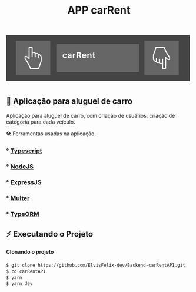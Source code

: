 <div align='center'>
  <h1>APP carRent</h1>
</div>
<br>

![](logo.png)

# 

## 🚗 Aplicação para aluguel de carro


Aplicação para aluguel de carro, com criação de usuários, criação de categoria para cada veículo.

🛠 Ferramentas usadas na aplicação.

### ° [Typescript](https://github.com/microsoft/TypeScript)
### ° [NodeJS](https://github.com/nodejs)
### ° [ExpressJS](https://github.com/expressjs)
### ° [Multer](https://github.com/expressjs/multer)
### ° [TypeORM](https://github.com/typeorm)



## :zap: Executando o Projeto
#### Clonando o projeto
```sh
$ git clone https://github.com/ElvisFelix-dev/Backend-carRentAPI.git
$ cd carRentAPI
$ yarn
$ yarn dev
```









